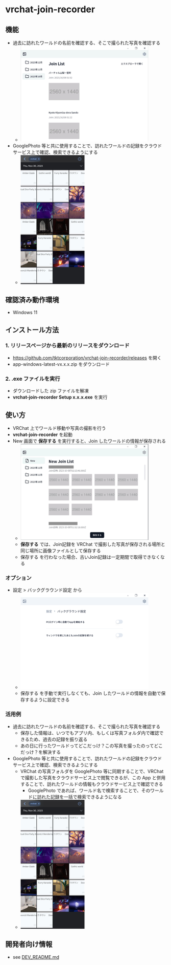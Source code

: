 # vrchat-join-recorder

## 機能
* 過去に訪れたワールドの名前を確認する、そこで撮られた写真を確認する
  * <img src="README-image/join-list.jpg" width="400px">
* GooglePhoto 等と共に使用することで、訪れたワールドの記録をクラウドサービス上で確認、検索できるようにする
  * <img src="README-image/google-photo-screenshot.jpg" width="200px">

## 確認済み動作環境
* Windows 11

## インストール方法
### 1. リリースページから最新のリリースをダウンロード
* https://github.com/tktcorporation/vrchat-join-recorder/releases を開く
* app-windows-latest-vx.x.x.zip をダウンロード

### 2. .exe ファイルを実行
* ダウンロードした zip ファイルを解凍
* **vrchat-join-recorder Setup x.x.x.exe** を実行

## 使い方
* VRChat 上でワールド移動や写真の撮影を行う
* **vrchat-join-recorder** を起動
* New 画面で **保存する** を実行すると、Join したワールドの情報が保存される
  * <img src="README-image/new-join-list.jpg" width="400px">
  * **保存する** では、Join記録を VRChat で撮影した写真が保存される場所と同じ場所に画像ファイルとして保存する
  * 保存する を行わなった場合、古いJoin記録は一定期間で取得できなくなる

### オプション
* 設定 > バックグラウンド設定 から
  * <img src="playwright/previews/SETTING_BACKGROUND_EXECUTION.png" width="400px">
  * 保存する を手動で実行しなくても、Join したワールドの情報を自動で保存するように設定できる

### 活用例
* 過去に訪れたワールドの名前を確認する、そこで撮られた写真を確認する
  * 保存した情報は、いつでもアプリ内、もしくは写真フォルダ内で確認できるため、過去の記録を振り返る
  * あの日に行ったワールドってどこだっけ？この写真を撮ったのってどこだっけ？を解決する
* GooglePhoto 等と共に使用することで、訪れたワールドの記録をクラウドサービス上で確認、検索できるようにする
  * VRChat の写真フォルダを GooglePhoto 等に同期することで、VRChat で撮影した写真をクラウドサービス上で閲覧できるが、この App と併用することで、訪れたワールドの情報もクラウドサービス上で確認できる
    * GooglePhoto であれば、ワールド名で検索することで、そのワールドに訪れた記録を一括で検索できるようになる
  * <img src="README-image/google-photo-screenshot.jpg" width="200px">

## 開発者向け情報
* see [DEV_README.md](DEV_README.md)
